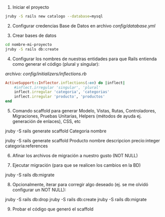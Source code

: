 1) Iniciar el proyecto 
```bash
jruby -S rails new catalogo --database=mysql 
```

2) Configurar credencias Base de Datos en archivo *config/database.yml*

3) Crear bases de datos
```bash
cd nombre-mi-proyecto 
jruby -S rails db:create 
```

4) Configurar los nombres de nuestras entidades para que Rails entienda como generar el código (plural y singular): 

*archivo: config/initializers/inflections.rb*

```ruby
ActiveSupport::Inflector.inflections(:en) do |inflect|  
    #inflect.irregular 'singular', 'plural'
    inflect.irregular 'categoria', 'categorias'
    inflect.irregular 'producto', 'productos'
end
```

5) Comando scaffold para generar Modelo, Vistas, Rutas, Controladores, Migraciones, Pruebas Unitarias, Helpers (métodos de ayuda ej. generación de enlaces), CSS, etc

jruby -S rails generate scaffold Categoria nombre 

jruby -S rails generate scaffold Producto nombre descripcion precio:integer categoria:references 

6) Afinar los archivos de migración a nuestro gusto (NOT NULL) 

7) Ejecutar migración (para que se realicen los cambios en la BD) 

jruby -S rails db:migrate 

8) Opcionalmente, iterar para corregir algo deseado (ej. se me olvidó configurar un NOT NULL): 

jruby -S rails db:drop 
jruby -S rails db:create 
jruby -S rails db:migrate  

9) Probar el código que generó el scaffold 



 